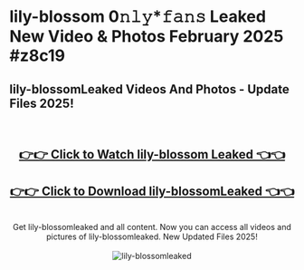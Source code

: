 # lily-blossom 0𝚗𝚕𝚢*𝚏𝚊𝚗𝚜 Leaked New Video & Photos February 2025 #z8c19

<h2>lily-blossomLeaked Videos And Photos - Update Files 2025!</h2>
<br>
<div align="center">
<h2><a href="https://mediaupload.pro?title=lily-blossom&ref=11F" rel="nofollow">👉👉 Click to Watch lily-blossom Leaked 👈👈</a></h2>
<h2><a href="https://mediaupload.pro?title=lily-blossom&ref=11F" rel="nofollow">👉👉 Click to Download lily-blossomLeaked 👈👈</a></h2>
<br>
Get lily-blossomleaked and all content. Now you can access all videos and pictures of lily-blossomleaked. New Updated Files 2025!
<br>
<br>
<a href="https://mediaupload.pro?title=lily-blossom&ref=11F" rel="nofollow" data-target="animated-image.originalLink"><img src="https://i.ibb.co/Gkj2r4b/banner.png" alt="lily-blossomleaked" style="max-width: 100%; display: inline-block;" data-target="animated-image.originalImage"></a>
</div>
<br>

